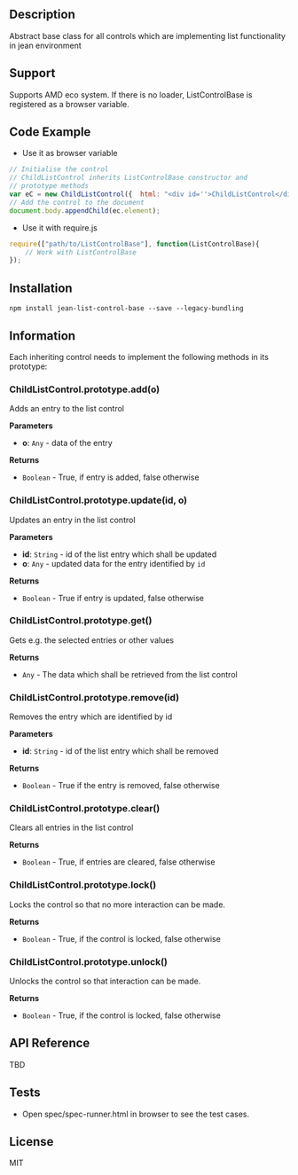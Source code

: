 ## Description

Abstract base class for all controls which are implementing list functionality in jean environment

## Support
Supports AMD eco system. If there is no loader, ListControlBase is registered as a browser variable.

## Code Example
- Use it as browser variable
```js
// Initialise the control
// ChildListControl inherits ListControlBase constructor and 
// prototype methods
var eC = new ChildListControl({  html: "<div id=''>ChildListControl</div>" });
// Add the control to the document
document.body.appendChild(ec.element);
```
- Use it with require.js
```js
require(["path/to/ListControlBase"], function(ListControlBase){
    // Work with ListControlBase
});
```

## Installation

`npm install jean-list-control-base --save --legacy-bundling`

## Information

Each inheriting control needs to implement the following methods in its prototype:

### ChildListControl.prototype.add(o) 

Adds an entry to the list control

**Parameters**
- **o**: `Any` - data of the entry

**Returns**
-  `Boolean` - True, if entry is added, false otherwise

### ChildListControl.prototype.update(id, o) 

Updates an entry in the list control

**Parameters**
- **id**: `String` - id of the list entry which shall be updated
- **o**: `Any` - updated data for the entry identified by `id`

**Returns**
-  `Boolean` - True if entry is updated, false otherwise

### ChildListControl.prototype.get() 

Gets e.g. the selected entries or other values

**Returns**
-  `Any` - The data which shall be retrieved from the list control

### ChildListControl.prototype.remove(id) 

Removes the entry which are identified by id

**Parameters**
- **id**: `String` - id of the list entry which shall be removed

**Returns**
-  `Boolean` - True if the entry is removed, false otherwise

### ChildListControl.prototype.clear() 

Clears all entries in the list control

**Returns**
-  `Boolean` - True, if entries are cleared, false otherwise

### ChildListControl.prototype.lock() 

Locks the control so that no more interaction can be made.

**Returns**
-  `Boolean` - True, if the control is locked, false otherwise

### ChildListControl.prototype.unlock() 

Unlocks the control so that interaction can be made.

**Returns**
-  `Boolean` - True, if the control is locked, false otherwise

## API Reference

TBD

## Tests

- Open spec/spec-runner.html in browser to see the test cases.

## License

MIT